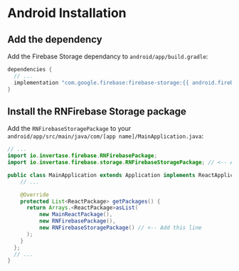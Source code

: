 # Android Installation

## Add the dependency

Add the Firebase Storage dependancy to `android/app/build.gradle`:

```groovy
dependencies {
  // ...
  implementation "com.google.firebase:firebase-storage:{{ android.firebase.storage }}"
}
```

## Install the RNFirebase Storage package

Add the `RNFirebaseStoragePackage` to your `android/app/src/main/java/com/[app name]/MainApplication.java`:

```java
// ...
import io.invertase.firebase.RNFirebasePackage;
import io.invertase.firebase.storage.RNFirebaseStoragePackage; // <-- Add this line

public class MainApplication extends Application implements ReactApplication {
    // ...

    @Override
    protected List<ReactPackage> getPackages() {
      return Arrays.<ReactPackage>asList(
          new MainReactPackage(),
          new RNFirebasePackage(),
          new RNFirebaseStoragePackage() // <-- Add this line
      );
    }
  };
  // ...
}
```
